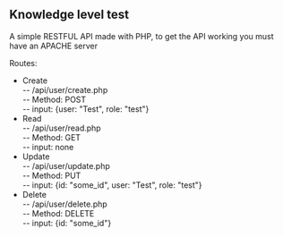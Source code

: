 ## Knowledge level test

A simple RESTFUL API made with PHP, to get the API working you must have an APACHE server

Routes:

- Create  
  -- /api/user/create.php  
  -- Method: POST  
  -- input: {user: "Test", role: "test"}  
- Read  
  -- /api/user/read.php  
  -- Method: GET  
  -- input: none  
- Update  
  -- /api/user/update.php  
  -- Method: PUT  
  -- input: {id: "some_id", user: "Test", role: "test"}  
- Delete  
  -- /api/user/delete.php  
  -- Method: DELETE  
  -- input: {id: "some_id"}
